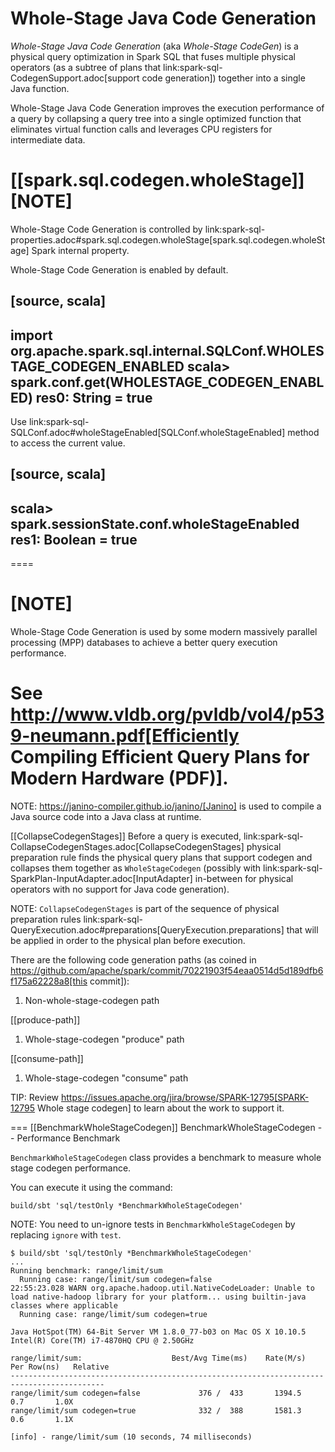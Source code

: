 # Whole-Stage Java Code Generation

*Whole-Stage Java Code Generation* (aka _Whole-Stage CodeGen_) is a physical query optimization in Spark SQL that fuses multiple physical operators (as a subtree of plans that link:spark-sql-CodegenSupport.adoc[support code generation]) together into a single Java function.

Whole-Stage Java Code Generation improves the execution performance of a query by collapsing a query tree into a single optimized function that eliminates virtual function calls and leverages CPU registers for intermediate data.

[[spark.sql.codegen.wholeStage]]
[NOTE]
====
Whole-Stage Code Generation is controlled by link:spark-sql-properties.adoc#spark.sql.codegen.wholeStage[spark.sql.codegen.wholeStage] Spark internal property.

Whole-Stage Code Generation is enabled by default.

[source, scala]
----
import org.apache.spark.sql.internal.SQLConf.WHOLESTAGE_CODEGEN_ENABLED
scala> spark.conf.get(WHOLESTAGE_CODEGEN_ENABLED)
res0: String = true
----

Use link:spark-sql-SQLConf.adoc#wholeStageEnabled[SQLConf.wholeStageEnabled] method to access the current value.

[source, scala]
----
scala> spark.sessionState.conf.wholeStageEnabled
res1: Boolean = true
----
====

[NOTE]
====
Whole-Stage Code Generation is used by some modern massively parallel processing (MPP) databases to achieve a better query execution performance.

See http://www.vldb.org/pvldb/vol4/p539-neumann.pdf[Efficiently Compiling Efficient Query Plans for Modern Hardware (PDF)].
====

NOTE: https://janino-compiler.github.io/janino/[Janino] is used to compile a Java source code into a Java class at runtime.

[[CollapseCodegenStages]]
Before a query is executed, link:spark-sql-CollapseCodegenStages.adoc[CollapseCodegenStages] physical preparation rule finds the physical query plans that support codegen and collapses them together as `WholeStageCodegen` (possibly with link:spark-sql-SparkPlan-InputAdapter.adoc[InputAdapter] in-between for physical operators with no support for Java code generation).

NOTE: `CollapseCodegenStages` is part of the sequence of physical preparation rules link:spark-sql-QueryExecution.adoc#preparations[QueryExecution.preparations] that will be applied in order to the physical plan before execution.

There are the following code generation paths (as coined in https://github.com/apache/spark/commit/70221903f54eaa0514d5d189dfb6f175a62228a8[this commit]):

1. Non-whole-stage-codegen path

[[produce-path]]
1. Whole-stage-codegen "produce" path

[[consume-path]]
1. Whole-stage-codegen "consume" path

TIP: Review https://issues.apache.org/jira/browse/SPARK-12795[SPARK-12795 Whole stage codegen] to learn about the work to support it.

=== [[BenchmarkWholeStageCodegen]] BenchmarkWholeStageCodegen -- Performance Benchmark

`BenchmarkWholeStageCodegen` class provides a benchmark to measure whole stage codegen performance.

You can execute it using the command:

```
build/sbt 'sql/testOnly *BenchmarkWholeStageCodegen'
```

NOTE: You need to un-ignore tests in `BenchmarkWholeStageCodegen` by replacing `ignore` with `test`.

```
$ build/sbt 'sql/testOnly *BenchmarkWholeStageCodegen'
...
Running benchmark: range/limit/sum
  Running case: range/limit/sum codegen=false
22:55:23.028 WARN org.apache.hadoop.util.NativeCodeLoader: Unable to load native-hadoop library for your platform... using builtin-java classes where applicable
  Running case: range/limit/sum codegen=true

Java HotSpot(TM) 64-Bit Server VM 1.8.0_77-b03 on Mac OS X 10.10.5
Intel(R) Core(TM) i7-4870HQ CPU @ 2.50GHz

range/limit/sum:                    Best/Avg Time(ms)    Rate(M/s)   Per Row(ns)   Relative
-------------------------------------------------------------------------------------------
range/limit/sum codegen=false             376 /  433       1394.5           0.7       1.0X
range/limit/sum codegen=true              332 /  388       1581.3           0.6       1.1X

[info] - range/limit/sum (10 seconds, 74 milliseconds)
```
